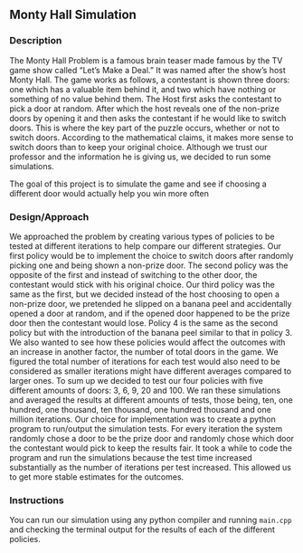 ## Monty Hall Simulation

### Description
The Monty Hall Problem is a famous brain teaser made famous by the TV game show called “Let’s Make a Deal.” It was named after the show’s host Monty Hall. The game works as follows, a contestant is shown three doors: one which has a valuable item behind it, and two which have nothing or something of no value behind them. The Host first asks the contestant to pick a door at random. After which the host reveals one of the non-prize doors by opening it and then asks the contestant if he would like to switch doors. This is where the key part of the puzzle occurs, whether or not to switch doors. According to the mathematical claims, it makes more sense to switch doors than to keep your original choice. Although we trust our professor and the information he is giving us, we decided to run some simulations. 

The goal of this project is to simulate the game and see if choosing a different door would actually help you win more often

### Design/Approach
We approached the problem by creating various types of policies to be tested at different iterations to help compare our different strategies. Our first policy would be to implement the choice to switch doors after randomly picking one and being shown a non-prize door. The second policy was the opposite of the first and instead of switching to the other door, the contestant would stick with his original choice. Our third policy was the same as the first, but we decided instead of the host choosing to open a non-prize door, we pretended he slipped on a banana peel and accidentally opened a door at random, and if the opened door happened to be the prize door then the contestant would lose. Policy 4 is the same as the second policy but with the introduction of the banana peel similar to that in policy 3. We also wanted to see how these policies would affect the outcomes with an increase in another factor, the number of total doors in the game. We figured the total number of iterations for each test would also need to be considered as smaller iterations might have different averages compared to larger ones. To sum up we decided to test our four policies with five different amounts of doors: 3, 6, 9, 20 and 100. We ran these simulations and averaged the results at different amounts of tests, those being, ten, one hundred, one thousand, ten thousand, one hundred thousand and one million iterations. Our choice for implementation was to create a python program to run/output the simulation tests. For every iteration the system randomly chose a door to be the prize door and randomly chose which door the contestant would pick to keep the results fair. It took a while to code the program and run the simulations because the test time increased substantially as the number of iterations per test increased. This allowed us to get more stable estimates for the outcomes.
  
### Instructions
You can run our simulation using any python compiler and running `main.cpp`  and checking the terminal output for the results of each of the different policies. 
